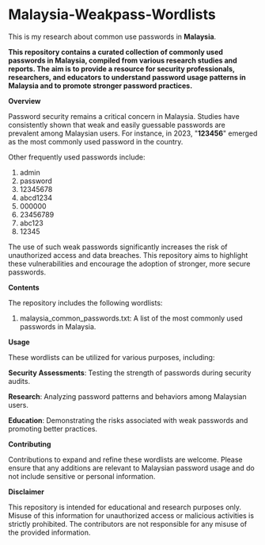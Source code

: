 # Malaysia-Weakpass-Wordlists
This is my research about common use passwords in **Malaysia**.

**This repository contains a curated collection of commonly used passwords in Malaysia, compiled from various research studies and reports. The aim is to provide a resource for security professionals, researchers, and educators to understand password usage patterns in Malaysia and to promote stronger password practices.**

**Overview**

Password security remains a critical concern in Malaysia. Studies have consistently shown that weak and easily guessable passwords are prevalent among Malaysian users. For instance, in 2023, "**123456**" emerged as the most commonly used password in the country. 

Other frequently used passwords include:

1. admin
2. password
3. 12345678
4. abcd1234
5. 000000
6. 23456789
7. abc123
8. 12345

The use of such weak passwords significantly increases the risk of unauthorized access and data breaches. This repository aims to highlight these vulnerabilities and encourage the adoption of stronger, more secure passwords.

**Contents**

The repository includes the following wordlists:

1. malaysia_common_passwords.txt: A list of the most commonly used passwords in Malaysia.

**Usage**

These wordlists can be utilized for various purposes, including:

**Security Assessments**: Testing the strength of passwords during security audits.

**Research**: Analyzing password patterns and behaviors among Malaysian users.

**Education**: Demonstrating the risks associated with weak passwords and promoting better practices.

**Contributing**

Contributions to expand and refine these wordlists are welcome. Please ensure that any additions are relevant to Malaysian password usage and do not include sensitive or personal information.

**Disclaimer**

This repository is intended for educational and research purposes only. Misuse of this information for unauthorized access or malicious activities is strictly prohibited. The contributors are not responsible for any misuse of the provided information.
